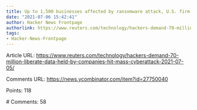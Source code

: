```yaml
---
title: Up to 1,500 businesses affected by ransomware attack, U.S. firm's CEO says
date: "2021-07-06 15:42:41"
author: Hacker News Frontpage
authorlink: https://www.reuters.com/technology/hackers-demand-70-million-liberate-data-held-by-companies-hit-mass-cyberattack-2021-07-05/
tags:
- Hacker-News-Frontpage
---
```


<p>Article URL: <a href="https://www.reuters.com/technology/hackers-demand-70-million-liberate-data-held-by-companies-hit-mass-cyberattack-2021-07-05/">https://www.reuters.com/technology/hackers-demand-70-million-liberate-data-held-by-companies-hit-mass-cyberattack-2021-07-05/</a></p>
<p>Comments URL: <a href="https://news.ycombinator.com/item?id=27750040">https://news.ycombinator.com/item?id=27750040</a></p>
<p>Points: 118</p>
<p># Comments: 58</p>
